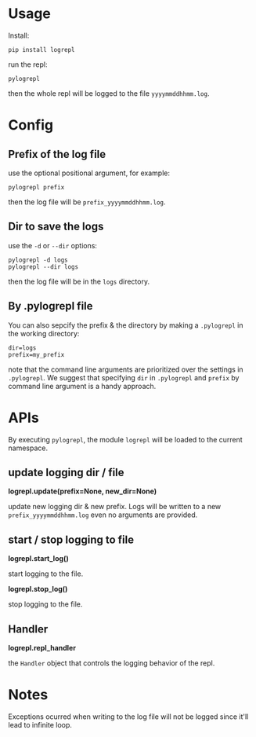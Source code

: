 # Usage
Install:
```
pip install logrepl
```

run the repl:
```
pylogrepl
```

then the whole repl will be logged to the file `yyyymmddhhmm.log`.

# Config

## Prefix of the log file

use the optional positional argument, for example:
```
pylogrepl prefix
```

then the log file will be `prefix_yyyymmddhhmm.log`.

## Dir to save the logs

use the `-d` or `--dir` options:
```
pylogrepl -d logs
pylogrepl --dir logs
```

then the log file will be in the `logs` directory.

## By .pylogrepl file

You can also sepcify the prefix & the directory by making a `.pylogrepl` in the working directory:

```
dir=logs
prefix=my_prefix
```

note that the command line arguments are prioritized over the settings in `.pylogrepl`. We suggest that specifying `dir` in `.pylogrepl` and `prefix` by command line argument is a handy approach.

# APIs

By executing `pylogrepl`, the module `logrepl` will be loaded to the current namespace.

## update logging dir / file

**logrepl.update(prefix=None, new_dir=None)**

update new logging dir & new prefix. Logs will be written to a new `prefix_yyyymmddhhmm.log` even no arguments are provided.

## start / stop logging to file

**logrepl.start_log()**

start logging to the file.

**logrepl.stop_log()**

stop logging to the file.

## Handler

**logrepl.repl_handler**

the `Handler` object that controls the logging behavior of the repl.

# Notes

Exceptions ocurred when writing to the log file will not be logged since it'll lead to infinite loop.

